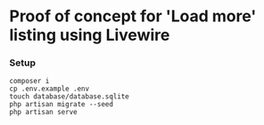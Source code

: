 
# Proof of concept for 'Load more' listing using Livewire

### Setup

```
composer i
cp .env.example .env
touch database/database.sqlite
php artisan migrate --seed
php artisan serve
```
